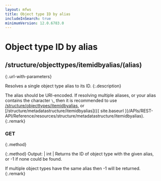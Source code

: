 ```yaml
---
layout: mfws
title: Object type ID by alias
includeInSearch: true
minimumVersion: 12.0.6783.0
---
```


# Object type ID by alias

## /structure/objecttypes/itemidbyalias/(alias)
{:.url-with-parameters}

Resolves a single object type alias to its ID.
{:.description}

The alias should be URI-encoded.  If resolving multiple aliases, or your alias contains the character `\`, then it is recommended to use [/structure/objecttypes/itemidbyalias](../), or [/structure/metadatastructure/itemidbyalias]({{ site.baseurl }}/APIs/REST-API/Reference/resources/structure/metadatastructure/itemidbyalias).
{:.remark}

### GET
{:.method}

{:.method}
Output: | int
| Returns the ID of object type with the given alias, or -1 if none could be found.

If multiple object types have the same alias then -1 will be returned.
{:.remark}